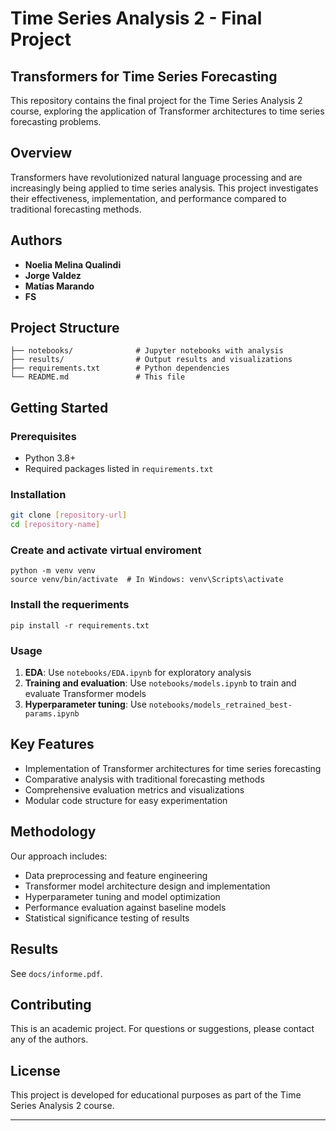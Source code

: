 # Time Series Analysis 2 - Final Project

## Transformers for Time Series Forecasting

This repository contains the final project for the Time Series Analysis 2 course, exploring the application of Transformer architectures to time series forecasting problems.

## Overview

Transformers have revolutionized natural language processing and are increasingly being applied to time series analysis. This project investigates their effectiveness, implementation, and performance compared to traditional forecasting methods.

## Authors

- **Noelia Melina Qualindi**
- **Jorge Valdez**
- **Matías Marando**
- **FS**

## Project Structure

```
├── notebooks/              # Jupyter notebooks with analysis
├── results/                # Output results and visualizations
├── requirements.txt        # Python dependencies
└── README.md               # This file
```

## Getting Started

### Prerequisites

- Python 3.8+
- Required packages listed in `requirements.txt`

### Installation

```bash
git clone [repository-url]
cd [repository-name]
```

### Create and activate virtual enviroment

```
python -m venv venv
source venv/bin/activate  # In Windows: venv\Scripts\activate
```

### Install the requeriments

```
pip install -r requirements.txt
```

### Usage

1. **EDA**: Use `notebooks/EDA.ipynb` for exploratory analysis
2. **Training and evaluation**: Use `notebooks/models.ipynb` to train and evaluate Transformer models
3. **Hyperparameter tuning**: Use `notebooks/models_retrained_best-params.ipynb`

## Key Features

- Implementation of Transformer architectures for time series forecasting
- Comparative analysis with traditional forecasting methods
- Comprehensive evaluation metrics and visualizations
- Modular code structure for easy experimentation

## Methodology

Our approach includes:

- Data preprocessing and feature engineering
- Transformer model architecture design and implementation
- Hyperparameter tuning and model optimization
- Performance evaluation against baseline models
- Statistical significance testing of results

## Results

See `docs/informe.pdf`.

## Contributing

This is an academic project. For questions or suggestions, please contact any of the authors.

## License

This project is developed for educational purposes as part of the Time Series Analysis 2 course.

---
